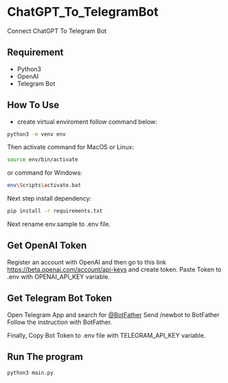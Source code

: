 # ChatGPT_To_TelegramBot

 Connect ChatGPT To Telegram Bot

## Requirement

- Python3
- OpenAI
- Telegram Bot

## How To Use

- create virtual enviroment follow command below:

```bash
python3 -m venv env
```

Then activate command for MacOS or Linux:

```bash
source env/bin/activate
```

or command for Windows:

```bash
env\Scripts\activate.bat
```

Next step install dependency:

```bash
pip install -r requirements.txt
```

Next rename env.sample to .env file.

## Get OpenAI Token

Register an account with OpenAI and then go to this link [<https://beta.openai.com/account/api-keys>](https://beta.openai.com/account/api-keys) and create token.
Paste Token to .env with OPENAI_API_KEY variable.

## Get Telegram Bot Token

Open Telegram App and search for [@BotFather](https://t.me/@BotFather)
Send /newbot to BotFather
Follow the instruction with BotFather.

Finally, Copy Bot Token to .env file with TELEGRAM_API_KEY variable.

## Run The program

```bash
python3 main.py
```
